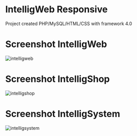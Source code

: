 # IntelligWeb Responsive
 Project created PHP/MySQL/HTML/CSS with framework 4.0
# Screenshot IntelligWeb
![intelligweb](https://user-images.githubusercontent.com/13612307/49245523-6dbdd900-f3c7-11e8-91df-c721bde3e65e.JPG)
# Screenshot IntelligShop
![intelligshop](https://user-images.githubusercontent.com/13612307/49245978-a7431400-f3c8-11e8-8545-ef69d3ad451e.JPG)
# Screenshot IntelligSystem
![intelligsystem](https://user-images.githubusercontent.com/13612307/49246066-dd809380-f3c8-11e8-8835-4a4406f74051.JPG)
